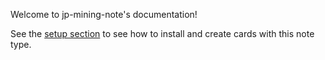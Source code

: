 
Welcome to jp-mining-note's documentation!

See the [setup section](setup.md) to see how to install and create cards with this note type.


